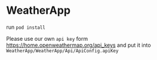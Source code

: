 # WeatherApp
run `pod install`

Please use our own `api key` form https://home.openweathermap.org/api_keys and put it into `WeatherApp/WeatherApp/Api/ApiConfig.apiKey`
